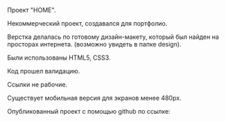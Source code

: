 Проект "HOME".

Некоммерческий проект, создавался для портфолио.

Верстка делалась по готовому дизайн-макету, который был найден на просторах интернета. (возможно увидеть в папке design).

Были использованы HTML5, CSS3.

Код прошел валидацию.

Ссылки не рабочие.

Существует мобильная версия для экранов менее 480px.

Опубликованный проект с помощью github по ссылке: 
